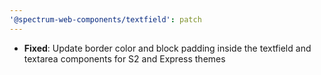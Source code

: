 ```yaml
---
'@spectrum-web-components/textfield': patch
---
```


- **Fixed**: Update border color and block padding inside the textfield and textarea components for S2 and Express themes
